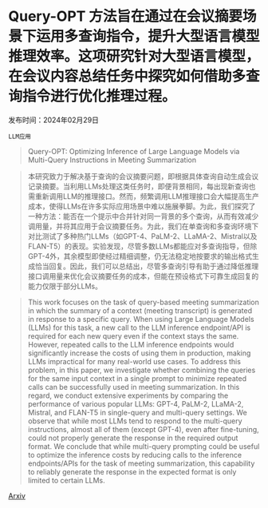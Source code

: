 # Query-OPT 方法旨在通过在会议摘要场景下运用多查询指令，提升大型语言模型推理效率。这项研究针对大型语言模型，在会议内容总结任务中探究如何借助多查询指令进行优化推理过程。

发布时间：2024年02月29日

`LLM应用`

> Query-OPT: Optimizing Inference of Large Language Models via Multi-Query Instructions in Meeting Summarization

> 本研究致力于解决基于查询的会议摘要问题，即根据具体查询自动生成会议记录摘要。当利用LLMs处理这类任务时，即便背景相同，每出现新查询也需重新调用LLM的推理接口。然而，频繁调用LLM推理接口会大幅提高生产成本，使得LLMs在许多实际应用场景中难以施展拳脚。为此，我们探究了一种方法：能否在一个提示中合并针对同一背景的多个查询，从而有效减少调用量，并将其应用于会议摘要任务。为此，我们在单查询和多查询环境下对比测试了多种热门LLMs（如GPT-4、PaLM-2、LLaMA-2、Mistral以及FLAN-T5）的表现。实验发现，尽管多数LLMs都能应对多查询指导，但除GPT-4外，其余模型即使经过精细调整，仍无法稳定地按要求的输出格式生成恰当回复。因此，我们可以总结出，尽管多查询引导有助于通过降低推理接口调用量来优化会议摘要任务的成本，但能在预设格式下可靠生成回复的能力仅限于部分LLMs。

> This work focuses on the task of query-based meeting summarization in which the summary of a context (meeting transcript) is generated in response to a specific query. When using Large Language Models (LLMs) for this task, a new call to the LLM inference endpoint/API is required for each new query even if the context stays the same. However, repeated calls to the LLM inference endpoints would significantly increase the costs of using them in production, making LLMs impractical for many real-world use cases. To address this problem, in this paper, we investigate whether combining the queries for the same input context in a single prompt to minimize repeated calls can be successfully used in meeting summarization. In this regard, we conduct extensive experiments by comparing the performance of various popular LLMs: GPT-4, PaLM-2, LLaMA-2, Mistral, and FLAN-T5 in single-query and multi-query settings. We observe that while most LLMs tend to respond to the multi-query instructions, almost all of them (except GPT-4), even after fine-tuning, could not properly generate the response in the required output format. We conclude that while multi-query prompting could be useful to optimize the inference costs by reducing calls to the inference endpoints/APIs for the task of meeting summarization, this capability to reliably generate the response in the expected format is only limited to certain LLMs.

[Arxiv](https://arxiv.org/abs/2403.00067)